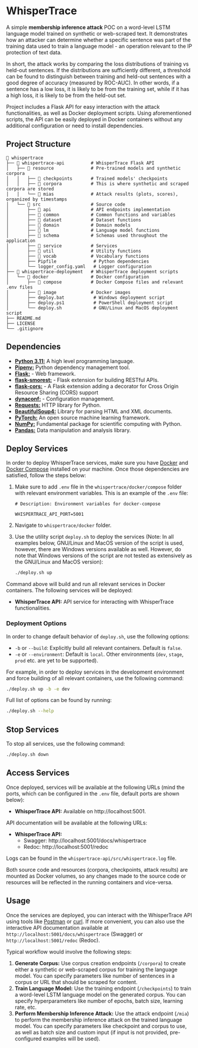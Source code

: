 # WhisperTrace

A simple **membership inference attack** POC on a word-level LSTM language model trained on synthetic or web-scraped text. It demonstrates how an attacker can determine whether a specific sentence was part of the training data used to train a language model - an operation relevant to the IP protection of text data.

In short, the attack works by comparing the loss distributions of training vs held-out sentences. If the distributions are sufficiently different, a threshold can be found to distinguish between training and held-out sentences with a good degree of accuracy (measured by ROC-AUC). In other words, if a sentence has a low loss, it is likely to be from the training set, while if it has a high loss, it is likely to be from the held-out set.

Project includes a Flask API for easy interaction with the attack functionalities, as well as Docker deployment scripts. Using aforementioned scripts, the API can be easily deployed in Docker containers without any additional configuration or need to install dependencies.

## Project Structure

```
📁 whispertrace
├── 📁 whispertrace-api          # WhisperTrace Flask API
│   ├── 📁 resource              # Pre-trained models and synthetic corpora
│   │   ├── 📁 checkpoints       # Trained models' checkpoints
│   │   ├── 📁 corpora           # This is where synthetic and scraped corpora are stored
│   │   └── 📁 mias              # Attack results (plots, scores), organized by timestamps
│   └── 📁 src                   # Source code
│       ├── 📁 api               # API endpoints implementation
│       ├── 📁 common            # Common functions and variables
│       ├── 📁 dataset           # Dataset functions
│       ├── 📁 domain            # Domain models
│       ├── 📁 lm                # Language model functions
│       ├── 📁 schema            # Schemas used throughout the application
│       ├── 📁 service           # Services
│       ├── 📁 util              # Utility functions
│       ├── 📁 vocab             # Vocabulary functions
│       ├── Pipfile              # Python dependencies
│       └── logger_config.yaml   # Logger configuration
├── 📁 whispertrace-deployment   # WhisperTrace deployment scripts
│   └── 📁 docker                # Docker configuration
│       ├── 📁 compose           # Docker Compose files and relevant .env files
│       ├── 📁 image             # Docker images
│       ├── deploy.bat           # Windows deployment script
│       ├── deploy.ps1           # PowerShell deployment script
│       └── deploy.sh            # GNU/Linux and MacOS deployment script
├── README.md
├── LICENSE
└── .gitignore
```

## Dependencies

* [**Python 3.11:**](https://www.python.org/downloads/release/python-3110/) A high level programming language.
* [**Pipenv:**](https://pipenv.pypa.io/en/latest/) Python dependency management tool.
* [**Flask:**](https://pypi.org/project/Flask/) - Web framework.
* [**flask-smorest:**](https://pypi.org/project/Flask-Smorest/) - Flask extension for building RESTful APIs.
* [**flask-cors:**](https://github.com/corydolphin/flask-cors) - A Flask extension adding a decorator for Cross Origin Resource Sharing (CORS) support
* [**dynaconf:**](https://pypi.org/project/dynaconf/) - Configuration management.
* [**Requests:**](https://docs.python-requests.org/en/latest/) HTTP library for Python.
* [**BeautifulSoup4:**](https://www.crummy.com/software/BeautifulSoup/bs4/doc/) Library for parsing HTML and XML documents.
* [**PyTorch:**](https://pytorch.org/) An open source machine learning framework.
* [**NumPy:**](https://numpy.org/) Fundamental package for scientific computing with Python.
* [**Pandas:**](https://pandas.pydata.org/) Data manipulation and analysis library.

## Deploy Services

In order to deploy WhisperTrace services, make sure you have [Docker](https://www.docker.com/get-started) and [Docker Compose](https://docs.docker.com/compose/install/) installed on your machine. Once those dependencies are satisfied, follow the steps below:


1. Make sure to add `.env` file in the `whispertrace/docker/compose` folder with relevant environment variables. This is an example of the `.env` file:

    ```env
    # Description: Environment variables for docker-compose

    WHISPERTRACE_API_PORT=5001
    ```
2. Navigate to `whispertrace/docker` folder.
3. Use the utility script `deploy.sh` to deploy the services (Note: In all examples below, GNU/Linux and MacOS version of the script is used, however, there are Windows versions available as well. However, do note that Windows versions of the script are not tested as extensively as the GNU/Linux and MacOS version):

    ```bash
    ./deploy.sh up
    ```

Command above will build and run all relevant services in Docker containers. The following services will be deployed:

* **WhisperTrace API:** API service for interacting with WhisperTrace functionalities.

### Deployment Options

In order to change default behavior of `deploy.sh`, use the following options:

* `-b` or `--build`: Explicitly build all relevant containers. Default is `false`.
* `-e` or `--environment`: Default is `local`. Other environments (`dev`, `stage`, `prod` etc. are yet to be supported).

For example, in order to deploy services in the development environment and force building of all relevant containers, use the following command:

```bash
./deploy.sh up -b -e dev
```

Full list of options can be found by running:

```bash
./deploy.sh --help
```

## Stop Services

To stop all services, use the following command:

```bash
./deploy.sh down
```

## Access Services

Once deployed, services will be available at the following URLs (mind the ports, which can be configured in the `.env` file, default ports are shown below):

* **WhisperTrace API:** Available on http://localhost:5001.

API documentation will be available at the following URLs:

* **WhisperTrace API:** 
    + Swagger: http://localhost:5001/docs/whispertrace
    + Redoc: http://localhost:5001/redoc

Logs can be found in the `whispertrace-api/src/whispertrace.log` file.

Both source code and resources (corpora, checkpoints, attack results) are mounted as Docker volumes, so any changes made to the source code or resources will be reflected in the running containers and vice-versa.

## Usage

Once the services are deployed, you can interact with the WhisperTrace API using tools like [Postman](https://www.postman.com/) or [curl](https://curl.se/). If more convenient, you can also use the interactive API documentation available at `http://localhost:5001/docs/whispertrace` (Swagger) or `http://localhost:5001/redoc` (Redoc).

Typical workflow would involve the following steps:

1. **Generate Corpus:** Use corpus creation endpoints (`/corpora`) to create either a synthetic or web-scraped corpus for training the language model. You can specify parameters like number of sentences in a corpus or URL that should be scraped for content.
2. **Train Language Model:** Use the training endpoint (`/checkpoints`) to train a word-level LSTM language model on the generated corpus. You can specify hyperparameters like number of epochs, batch size, learning rate, etc.
3. **Perform Membership Inference Attack:** Use the attack endpoint (`/mia`) to perform the membership inference attack on the trained language model. You can specify parameters like checkpoint and corpus to use, as well as batch size and custom input (if input is not provided, pre-configured examples will be used).
